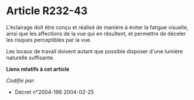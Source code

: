# Article R232-43

L'éclairage doit être conçu et réalisé de manière à éviter la fatigue visuelle, ainsi que les affections de la vue qui en
résultent, et permettre de déceler les risques perceptibles par la vue.

Les locaux de travail doivent autant que possible disposer d'une lumière naturelle suffisante.

**Liens relatifs à cet article**

_Codifié par_:

  - Décret n°2004-196 2004-02-25
